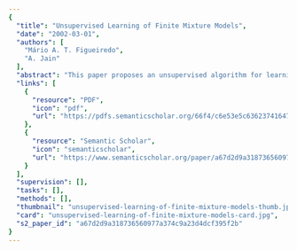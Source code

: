 ```yaml
---
{
  "title": "Unsupervised Learning of Finite Mixture Models",
  "date": "2002-03-01",
  "authors": [
    "Mário A. T. Figueiredo",
    "A. Jain"
  ],
  "abstract": "This paper proposes an unsupervised algorithm for learning a finite mixture model from multivariate data. The adjective \"unsupervised\" is justified by two properties of the algorithm: 1) it is capable of selecting the number of components and 2) unlike the standard expectation-maximization (EM) algorithm, it does not require careful initialization. The proposed method also avoids another drawback of EM for mixture fitting: the possibility of convergence toward a singular estimate at the boundary of the parameter space. The novelty of our approach is that we do not use a model selection criterion to choose one among a set of preestimated candidate models; instead, we seamlessly integrate estimation and model selection in a single algorithm. Our technique can be applied to any type of parametric mixture model for which it is possible to write an EM algorithm; in this paper, we illustrate it with experiments involving Gaussian mixtures. These experiments testify for the good performance of our approach.",
  "links": [
    {
      "resource": "PDF",
      "icon": "pdf",
      "url": "https://pdfs.semanticscholar.org/66f4/c6e53e5c63623741647e870c40c28052b4ff.pdf"
    },
    {
      "resource": "Semantic Scholar",
      "icon": "semanticscholar",
      "url": "https://www.semanticscholar.org/paper/a67d2d9a318736560977a374c9a23d4dcf395f2b"
    }
  ],
  "supervision": [],
  "tasks": [],
  "methods": [],
  "thumbnail": "unsupervised-learning-of-finite-mixture-models-thumb.jpg",
  "card": "unsupervised-learning-of-finite-mixture-models-card.jpg",
  "s2_paper_id": "a67d2d9a318736560977a374c9a23d4dcf395f2b"
}
---
```


